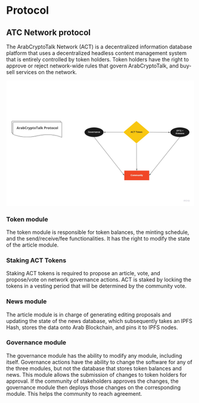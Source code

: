 # Protocol

## ATC Network protocol

The ArabCryptoTalk Network (ACT) is a decentralized information database platform that uses a decentralized headless content management system that is entirely controlled by token holders. Token holders have the right to approve or reject network-wide rules that govern ArabCryptoTalk, and buy-sell services on the network.

![ACT Protocol](<../../../.gitbook/assets/Customer Touchpoint Map (9).jpg>)

### Token module

The token module is responsible for token balances, the minting schedule, and the send/receive/fee functionalities. It has the right to modify the state of the article module.

### Staking ACT Tokens

Staking ACT tokens is required to propose an article, vote, and propose/vote on network governance actions. ACT is staked by locking the tokens in a vesting period that will be determined by the community vote.

### News module

The article module is in charge of generating editing proposals and updating the state of the news database, which subsequently takes an IPFS Hash, stores the data onto Arab Blockchain, and pins it to IPFS nodes.

### Governance module

The governance module has the ability to modify any module, including itself. Governance actions have the ability to change the software for any of the three modules, but not the database that stores token balances and news. This module allows the submission of changes to token holders for approval. If the community of stakeholders approves the changes, the governance module then deploys those changes on the corresponding module. This helps the community to reach agreement.
